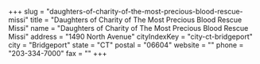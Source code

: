 +++
slug = "daughters-of-charity-of-the-most-precious-blood-rescue-missi"
title = "Daughters of Charity of The Most Precious Blood Rescue Missi"
name = "Daughters of Charity of The Most Precious Blood Rescue Missi"
address = "1490 North Avenue"
cityIndexKey = "city-ct-bridgeport"
city = "Bridgeport"
state = "CT"
postal = "06604"
website = ""
phone = "203-334-7000"
fax = ""
+++
